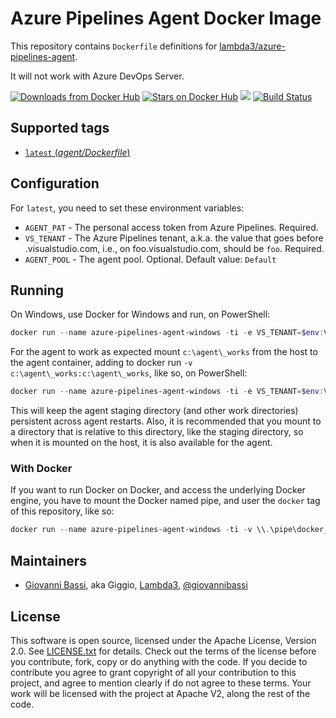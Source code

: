 # Azure Pipelines Agent Docker Image

This repository contains `Dockerfile` definitions for
[lambda3/azure-pipelines-agent](https://github.com/lambda3/docker-azure-pipelines-agent-windows).

It will not work with Azure DevOps Server.

[![Downloads from Docker Hub](https://img.shields.io/docker/pulls/lambda3/azure-pipelines-agent-windows.svg)](https://registry.hub.docker.com/u/lambda3/azure-pipelines-agent-windows)
[![Stars on Docker Hub](https://img.shields.io/docker/stars/lambda3/azure-pipelines-agent-windows.svg)](https://registry.hub.docker.com/u/lambda3/azure-pipelines-agent-windows) [![](https://images.microbadger.com/badges/image/lambda3/azure-pipelines-agent-windows.svg)](https://microbadger.com/images/lambda3/azure-pipelines-agent-windows "Get your own image badge on microbadger.com")
[![Build
Status](https://dev.azure.com/lambda3foss/docker-azure-pipelines-agent-windows/_apis/build/status/Lambda3.docker-azure-pipelines-agent-windows?branchName=master)](https://dev.azure.com/lambda3foss/docker-azure-pipelines-agent-windows/_build/latest?definitionId=1&branchName=master)

## Supported tags

- [`latest` (*agent/Dockerfile*)](https://github.com/lambda3/docker-azure-pipelines-agent-windows/blob/master/agent/Dockerfile)

## Configuration

For `latest`, you need to set these environment variables:

* `AGENT_PAT` - The personal access token from Azure Pipelines. Required.
* `VS_TENANT` - The Azure Pipelines tenant, a.k.a. the value that goes before .visualstudio.com, i.e., on foo.visualstudio.com, should be `foo`. Required.
* `AGENT_POOL` - The agent pool. Optional. Default value: `Default`

## Running

On Windows, use Docker for Windows and run, on PowerShell:

````powershell
docker run --name azure-pipelines-agent-windows -ti -e VS_TENANT=$env:VS_TENANT -e AGENT_PAT=$env:AGENT_PAT -d lambda3/azure-pipelines-agent-windows
````

For the agent to work as expected mount `c:\agent\_works` from the host to the agent
container, adding to docker run `-v c:\agent\_works:c:\agent\_works`, like so, on
PowerShell:

````powershell
docker run --name azure-pipelines-agent-windows -ti -e VS_TENANT=$env:VS_TENANT -e AGENT_PAT=$env:AGENT_PAT -d -v c:\agent\_works:c:\agent\_works lambda3/azure-pipelines-agent-windows
````

This will keep the agent staging directory (and other work directories)
persistent across agent restarts. Also, it is recommended that you mount to a
directory that is relative to this directory, like the staging directory, so
when it is mounted on the host, it is also available for the agent.

### With Docker

If you want to run Docker on Docker, and access the underlying Docker engine,
you have to mount the Docker named pipe, and user the `docker` tag of this
repository, like so:

````powershell
docker run --name azure-pipelines-agent-windows -ti -v \\.\pipe\docker_engine:\\.\pipe\docker_engine -e VS_TENANT=$env:VS_TENANT -e AGENT_PAT=$env:AGENT_PAT -d -ti azure-pipelines-agent-windows:docker
````

## Maintainers

* [Giovanni Bassi](http://blog.lambda3.com.br/L3/giovannibassi/), aka Giggio, [Lambda3](http://www.lambda3.com.br), [@giovannibassi](https://twitter.com/giovannibassi)

## License

This software is open source, licensed under the Apache License, Version 2.0.
See [LICENSE.txt](https://github.com/lambda3/azure-pipelines-agent-windows/blob/master/LICENSE.txt) for details.
Check out the terms of the license before you contribute, fork, copy or do anything
with the code. If you decide to contribute you agree to grant copyright of all your contribution to this project, and agree to
mention clearly if do not agree to these terms. Your work will be licensed with the project at Apache V2, along the rest of the code.
